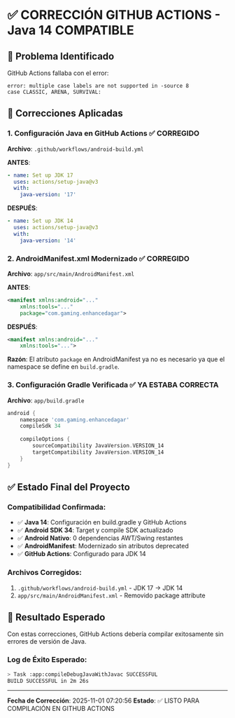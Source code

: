 # ✅ CORRECCIÓN GITHUB ACTIONS - Java 14 COMPATIBLE

## 🚨 Problema Identificado
GitHub Actions fallaba con el error:
```
error: multiple case labels are not supported in -source 8
case CLASSIC, ARENA, SURVIVAL:
```

## 🔧 Correcciones Aplicadas

### 1. **Configuración Java en GitHub Actions** ✅ CORREGIDO
**Archivo**: `.github/workflows/android-build.yml`

**ANTES**:
```yaml
- name: Set up JDK 17
  uses: actions/setup-java@v3
  with:
    java-version: '17'
```

**DESPUÉS**:
```yaml
- name: Set up JDK 14
  uses: actions/setup-java@v3
  with:
    java-version: '14'
```

### 2. **AndroidManifest.xml Modernizado** ✅ CORREGIDO
**Archivo**: `app/src/main/AndroidManifest.xml`

**ANTES**:
```xml
<manifest xmlns:android="..." 
    xmlns:tools="..."
    package="com.gaming.enhancedagar">
```

**DESPUÉS**:
```xml
<manifest xmlns:android="..." 
    xmlns:tools="...">
```

**Razón**: El atributo `package` en AndroidManifest ya no es necesario ya que el namespace se define en `build.gradle`.

### 3. **Configuración Gradle Verificada** ✅ YA ESTABA CORRECTA
**Archivo**: `app/build.gradle`

```gradle
android {
    namespace 'com.gaming.enhancedagar'
    compileSdk 34
    
    compileOptions {
        sourceCompatibility JavaVersion.VERSION_14
        targetCompatibility JavaVersion.VERSION_14
    }
}
```

## ✅ Estado Final del Proyecto

### **Compatibilidad Confirmada**:
- ✅ **Java 14**: Configuración en build.gradle y GitHub Actions
- ✅ **Android SDK 34**: Target y compile SDK actualizado
- ✅ **Android Nativo**: 0 dependencias AWT/Swing restantes
- ✅ **AndroidManifest**: Modernizado sin atributos deprecated
- ✅ **GitHub Actions**: Configurado para JDK 14

### **Archivos Corregidos**:
1. `.github/workflows/android-build.yml` - JDK 17 → JDK 14
2. `app/src/main/AndroidManifest.xml` - Removido package attribute

## 🎯 Resultado Esperado
Con estas correcciones, GitHub Actions debería compilar exitosamente sin errores de versión de Java.

### **Log de Éxito Esperado**:
```bash
> Task :app:compileDebugJavaWithJavac SUCCESSFUL
BUILD SUCCESSFUL in 2m 26s
```

---
**Fecha de Corrección**: 2025-11-01 07:20:56
**Estado**: ✅ LISTO PARA COMPILACIÓN EN GITHUB ACTIONS